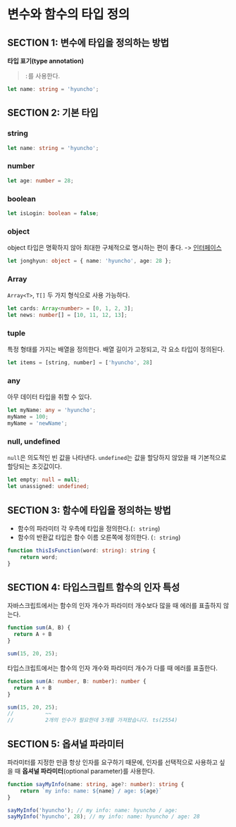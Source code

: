 # 변수와 함수의 타입 정의

## SECTION 1: 변수에 타입을 정의하는 방법

**타입 표기(type annotation)**

> `:`를 사용한다. 

```ts
let name: string = 'hyuncho';
```

## SECTION 2: 기본 타입

### string

```ts
let name: string = 'hyuncho';
```

### number

```ts
let age: number = 28;
```

### boolean

```ts
let isLogin: boolean = false;
```

### object

object 타입은 명확하지 않아 최대한 구체적으로 명시하는 편이 좋다. -> [인터페이스](./5_인터페이스.md)

```ts
let jonghyun: object = { name: 'hyuncho', age: 28 };
```

### Array

`Array<T>`, `T[]` 두 가지 형식으로 사용 가능하다.

```ts
let cards: Array<number> = [0, 1, 2, 3];
let news: number[] = [10, 11, 12, 13];
```

### tuple

특정 형태를 가지는 배열을 정의한다. 배열 길이가 고정되고, 각 요소 타입이 정의된다.

```ts
let items = [string, number] = ['hyuncho', 28]
```

### any

아무 데이터 타입을 취할 수 있다.

```ts
let myName: any = 'hyuncho';
myName = 100;
myName = 'newName';
```

### null, undefined

`null`은 의도적인 빈 값을 나타낸다.
`undefined`는 값을 할당하지 않았을 때 기본적으로 할당되는 초깃값이다.

```ts
let empty: null = null;
let unassigned: undefined;
```

## SECTION 3: 함수에 타입을 정의하는 방법

- 함수의 파라미터 각 우측에 타입을 정의한다.(`: string`)
- 함수의 반환값 타입은 함수 이름 오른쪽에 정의한다. (`: string`)

```ts
function thisIsFunction(word: string): string {
    return word;
}
```

## SECTION 4: 타입스크립트 함수의 인자 특성

자바스크립트에서는 함수의 인자 개수가 파라미터 개수보다 많을 때 에러를 표출하지 않는다.

```js
function sum(A, B) {
  return A + B
}

sum(15, 20, 25);
```

타입스크립트에서는 함수의 인자 개수와 파라미터 개수가 다를 때 에러를 표출한다.

```ts
function sum(A: number, B: number): number {
  return A + B
}

sum(15, 20, 25);
//          ~~
//          2개의 인수가 필요한데 3개를 가져왔습니다. ts(2554)
```

## SECTION 5: 옵셔널 파라미터

파라미터를 지정한 만큼 항상 인자를 요구하기 때문에, 인자를 선택적으로 사용하고 싶을 때 **옵셔널 파라미터**(optional parameter)를 사용한다.

```ts
function sayMyInfo(name: string, age?: number): string {
    return `my info: name: ${name} / age: ${age}`
}

sayMyInfo('hyuncho'); // my info: name: hyuncho / age:
sayMyInfo('hyuncho', 28); // my info: name: hyuncho / age: 28 
```
